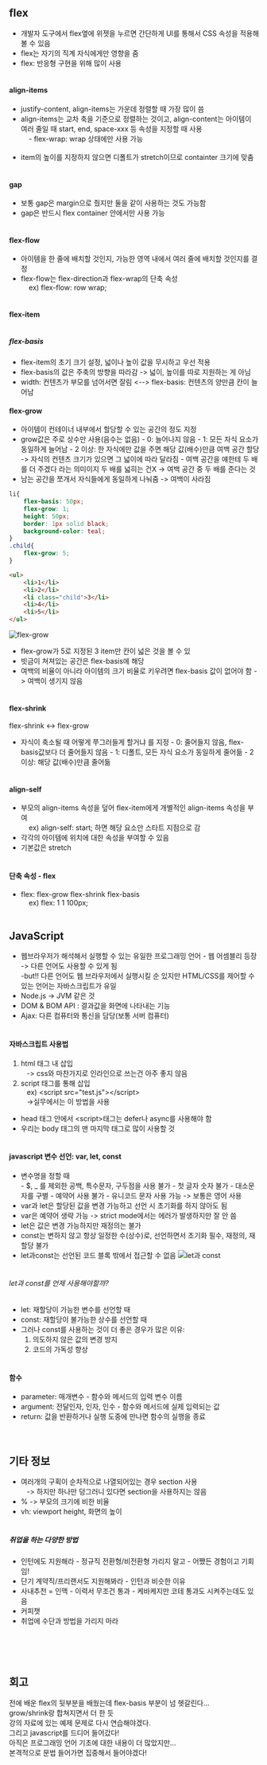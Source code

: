 ## flex
- 개발자 도구에서 flex옆에 위젯을 누르면 간단하게 UI를 통해서 CSS 속성을 적용해 볼 수 있음
- flex는 자기의 직계 자식에게만 영향을 줌
- flex: 반응형 구현을 위해 많이 사용<br><br>


#### align-items
- justify-content, align-items는 가운데 정렬할 때 가장 많이 씀
- align-items는 교차 축을 기준으로 정렬하는 것이고, align-content는 아이템이 여러 줄일 때 start, end, space-xxx 등 속성을 지정할 때 사용  
&nbsp;&nbsp;&nbsp;&nbsp;- flex-wrap: wrap 상태에만 사용 가능<br><br>
- item의 높이를 지정하지 않으면 디폴트가 stretch이므로 containter 크기에 맞춤<br><br>
#### gap
- 보통 gap은 margin으로 줬지만 둘을 같이 사용하는 것도 가능함
- gap은 반드시 flex container 안에서만 사용 가능<br><br>

#### flex-flow
- 아이템을 한 줄에 배치할 것인지, 가능한 영역 내에서 여러 줄에 배치할 것인지를 결정
- flex-flow는 flex-direction과 flex-wrap의 단축 속성  
&nbsp;&nbsp;&nbsp;&nbsp;ex) flex-flow: row wrap;<br><br>

#### flex-item<br><br>
##### flex-basis
- flex-item의 초기 크기 설정, 넓이나 높이 값을 무시하고 우선 적용
- flex-basis의 값은 주축의 방향을 따라감 -> 넓이, 높이를 따로 지원하는 게 아님
- width: 컨텐츠가 부모를 넘어서면 잘림  <-->  flex-basis: 컨텐츠의 양만큼 칸이 늘어남


#### flex-grow
- 아이템이 컨테이너 내부에서 할당할 수 있는 공간의 정도 지정
- grow값은 주로 상수만 사용(음수는 없음)
        - 0: 늘어나지 않음
        - 1: 모든 자식 요소가 동일하게 늘어남
        - 2 이상: 한 자식에만 값을 주면 해당 값(배수)만큼 여백 공간 할당 -> 자식의 컨텐츠 크기가 있으면 그 넓이에 따라 달라짐
        - 여백 공간을 얘한테 두 배를 더 주겠다 라는 의미이지 두 배를 넓히는 건X -> 여백 공간 중 두 배를 준다는 것
- 남는 공간을 쪼개서 자식들에게 동일하게 나눠줌 -> 여백이 사라짐  
```css
li{
    flex-basis: 50px;
    flex-grow: 1;
    height: 50px;
    border: 1px solid black;
    background-color: teal;
}
.child{
    flex-grow: 5;
}
```
```html
<ul>
    <li>1</li>
    <li>2</li>
    <li class="child">3</li>
    <li>4</li>
    <li>5</li>
</ul>
```
![flex-grow](img/content/flex-grow.png)
- flex-grow가 5로 지정된 3 item만 칸이 넓은 것을 볼 수 있
- 빗금이 쳐져있는 공간은 flex-basis에 해당  
- 여백의 비율이 아니라 아이템의 크기 비율로 키우려면 flex-basis 값이 없어야 함 -> 여백이 생기지 않음<br><br>

#### flex-shrink
flex-shrink <-> flex-grow
- 자식이 축소될 때 어떻게 쭈그러들게 할거냐 를 지정
        - 0: 줄어들지 않음, flex-basis값보다 더 줄어들지 않음 
        - 1: 디폴트, 모든 자식 요소가 동일하게 줄어듦
        - 2 이상: 해당 값(배수)만큼 줄어듦<br><br>

#### align-self
- 부모의 align-items 속성을 덮어 flex-item에게 개별적인 align-items 속성을 부여  
&nbsp;&nbsp;&nbsp;&nbsp;ex) align-self: start; 하면 해당 요소만 스타트 지점으로 감
- 각각의 아이템에 위치에 대한 속성을 부여할 수 있음
- 기본값은 stretch<br><br>

#### 단축 속성 - flex
- flex: flex-grow flex-shrink flex-basis  
&nbsp;&nbsp;&nbsp;&nbsp;ex) flex: 1 1 100px;<br><br>


## JavaScript
- 웹브라우저가 해석해서 실행할 수 있는 유일한 프로그래밍 언어
        - 웹 어셈블리 등장 -> 다른 언어도 사용할 수 있게 됨  
        -but!! 다른 언어도 웹 브라우저에서 실행시킬 순 있지만 HTML/CSS를 제어할 수 있는 언어는 자바스크립트가 유일
- Node.js -> JVM 같은 것
- DOM & BOM API : 결과값을 화면에 나타내는 기능
- Ajax: 다른 컴퓨터와 통신을 담당(보통 서버 컴퓨터)<br><br>

#### 자바스크립트 사용법
1. html 태그 내 삽입  
&nbsp;&nbsp; -> css와 마찬가지로 인라인으로 쓰는건 아주 좋지 않음
2. script 태그를 통해 삽입  
&nbsp;&nbsp; ex) \<script src="test.js"\>\</script\>  
&nbsp;&nbsp; ->실무에서는 이 방법을 사용  
- head 태그 안에서 \<script\>태그는 defer나 async를 사용해야 함
- 우리는 body 태그의 맨 마지막 태그로 많이 사용할 것<br><br>

#### javascript 변수 선언: var, let, const
- 변수명을 정할 때  
        - $, _ 를 제외한 공백, 특수문자, 구두점을 사용 불가
        - 첫 글자 숫자 불가
        - 대소문자를 구별
        - 예약어 사용 불가
        - 유니코드 문자 사용 가능 -> 보통은 영어 사용
- var과 let은 할당된 값을 변경 가능하고 선언 시 초기화를 하지 않아도 됨
- var은 예약어 생략 가능 -> strict mode에서는 에러가 발생하지만 잘 안 씀
- let은 값은 변경 가능하지만 재정의는 불가
- const는 변하지 않고 항상 일정한 수(상수)로, 선언하면서 초기화 필수, 재정의, 재할당 불가
- let과const는 선언된 코드 블록 밖에서 접근할 수 없음
![let과 const](img/content/letconst.png)<br><br>

###### let과 const를 언제 사용해야할까?
- let: 재할당이 가능한 변수를 선언할 때
- const: 재할당이 불가능한 상수를 선언할 때
- 그러나 const를 사용하는 것이 더 좋은 경우가 많은 이유:
    1. 의도하지 않은 값의 변경 방지
    2. 코드의 가독성 향상<br><br>


#### 함수
- parameter: 매개변수 - 함수와 메서드의 입력 변수 이름
- argument: 전달인자, 인자, 인수 - 함수와 메서드에 실제 입력되는 값
- return: 값을 반환하거나 실행 도중에 만나면 함수의 실행을 종료<br><br><br>

## 기타 정보
- 여러개의 구획이 순차적으로 나열되어있는 경우 section 사용  
&nbsp;&nbsp; -> 하지만 하나만 덩그러니 있다면 section을 사용하지는 않음
- % -> 부모의 크기에 비한 비율
- vh: viewport height, 화면의 높이<br><br>
##### 취업을 하는 다양한 방법
- 인턴에도 지원해라
        - 정규직 전환형/비전환형 가리지 말고
        - 어쨌든 경험이고 기회임!
- 단기 계약직/프리랜서도 지원해봐라
        - 인턴과 비슷한 이유
- 사내추천 = 인맥
        - 이력서 무조건 통과
        - 케바케지만 코테 통과도 시켜주는데도 있음
- 커피챗
- 취업에 수단과 방법을 가리지 마라<br><br><br><br><br>

## 회고
전에 배운 flex의 뒷부분을 배웠는데 flex-basis 부분이 넘 헷갈린다...  
grow/shrink랑 합쳐지면서 더 한 듯  
강의 자료에 있는 예제 문제로 다시 연습해야겠다.  
그리고 javascript를 드디어 들어갔다!  
아직은 프로그래밍 언어 기초에 대한 내용이 더 많았지만...  
본격적으로 문법 들어가면 집중해서 들어야겠다!